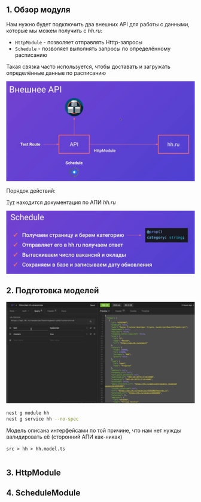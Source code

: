 
## 1. Обзор модуля

Нам нужно будет подключить два внешних API для работы с данными, которые мы можем получить с *hh.ru*:
- `HttpModule` - позволяет отправлять Htttp-запросы
- `Schedule` - позволяет выполнять запросы по определённому расписанию

Такая связка часто используется, чтобы доставать и загружать определённые данные по расписанию

![](_png/Pasted%20image%2020230407100008.png)

Порядок действий:

[Тут](https://github.com/hhru/api) находится документация по АПИ *hh.ru* 

![](_png/Pasted%20image%2020230407100720.png)

## 2. Подготовка моделей



![](_png/Pasted%20image%2020230407101336.png)



```bash
nest g module hh
nest g service hh --no-spec
```

Модель описана интерфейсами по той причине, что нам нет нужды валидировать её (сторонний АПИ как-никак)

`src > hh > hh.model.ts`
```TS

```










## 3. HttpModule











## 4. ScheduleModule




